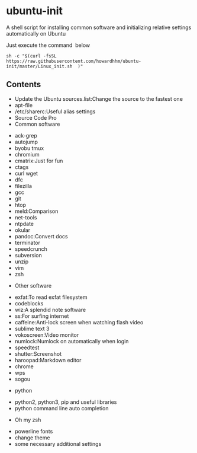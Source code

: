 # ubuntu-init
A shell script for installing common software and initializing relative settings automatically on Ubuntu

Just execute the command  below
```shell
sh -c "$(curl -fsSL https://raw.githubusercontent.com/howardhhm/ubuntu-init/master/Linux_init.sh  )"
```

## Contents
* Update the Ubuntu sources.list:Change the source to the fastest one
* apt-file
* /etc/sharerc:Useful alias settings
* Source Code Pro
* Common software
 - ack-grep
 - autojump
 - byobu tmux
 - chromium
 - cmatrix:Just for fun
 - ctags
 - curl wget
 - dfc
 - filezilla
 - gcc
 - git
 - htop
 - meld:Comparison
 - net-tools
 - ntpdate
 - okular
 - pandoc:Convert docs
 - terminator
 - speedcrunch
 - subversion
 - unzip
 - vim
 - zsh
* Other software
 - exfat:To read exfat filesystem
 - codeblocks
 - wiz:A splendid note software
 - ss:For surfing internet
 - caffeine:Anti-lock screen when watching flash video
 - sublime text 3
 - vokoscreen:Video monitor
 - numlock:Numlock on automatically when login
 - speedtest
 - shutter:Screenshot
 - haroopad:Markdown editor
 - chrome
 - wps
 - sogou
* python
 - python2, python3, pip and useful libraries
 - python command line auto completion
* Oh my zsh
 - powerline fonts
 - change theme
 - some necessary additional settings